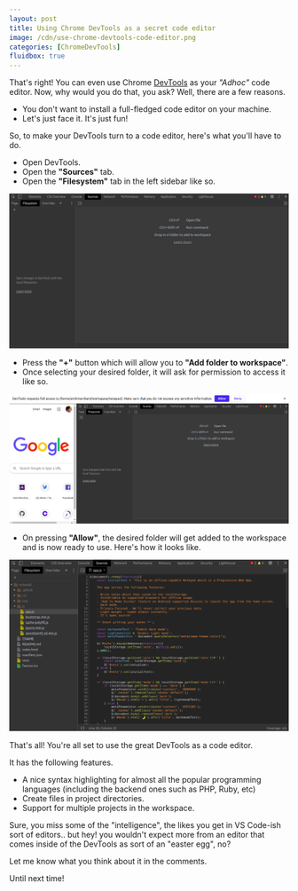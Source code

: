 ```yaml
---
layout: post
title: Using Chrome DevTools as a secret code editor
image: /cdn/use-chrome-devtools-code-editor.png
categories: [ChromeDevTools]
fluidbox: true
---
```


That's right! You can even use Chrome [DevTools](https://developers.google.com/web/tools/chrome-devtools) as your *"Adhoc"* code editor. Now, why would you do that, you ask? Well, there are a few reasons.

- You don't want to install a full-fledged code editor on your machine.
- Let's just face it. It's just fun!

So, to make your DevTools turn to a code editor, here's what you'll have to do.

- Open DevTools.
- Open the **"Sources"** tab.
- Open the **"Filesystem"** tab in the left sidebar like so.

[![](/images/chrome-filesystem.png)](/images/chrome-filesystem.png)

- Press the **"+"** button which will allow you to **"Add folder to workspace"**.
- Once selecting your desired folder, it will ask for permission to access it like so.

[![](/images/chrome-devtools-permission-filesystem.png)](/images/chrome-devtools-permission-filesystem.png)

- On pressing **"Allow"**, the desired folder will get added to the workspace and is now ready to use. Here's how it looks like.

[![](/images/chrome-devtools-code-editor.png)](/images/chrome-devtools-code-editor.png)

That's all! You're all set to use the great DevTools as a code editor. 

It has the following features.

- A nice syntax highlighting for almost all the popular programming languages (including the backend ones such as PHP, Ruby, etc)
- Create files in project directories.
- Support for multiple projects in the workspace.

Sure, you miss some of the "intelligence", the likes you get in VS Code-ish sort of editors.. but hey! you wouldn't expect more from an editor that comes inside of the DevTools as sort of an "easter egg", no?

Let me know what you think about it in the comments.

Until next time!

